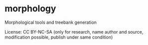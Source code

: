 # morphology
Morphological tools and treebank generation

License: CC BY-NC-SA (only for research, name author and source, 
modification possible, publish under same condition)
